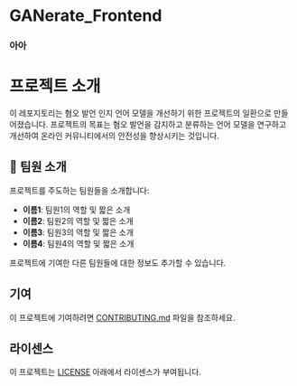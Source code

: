 # GANerate_Frontend

### 아아

# 프로젝트 소개

이 레포지토리는 혐오 발언 인지 언어 모델을 개선하기 위한 프로젝트의 일환으로 만들어졌습니다. 프로젝트의 목표는 혐오 발언을 감지하고 분류하는 언어 모델을 연구하고 개선하여 온라인 커뮤니티에서의 안전성을 향상시키는 것입니다.

## 👋 팀원 소개

프로젝트를 주도하는 팀원들을 소개합니다:

- **이름1**: 팀원1의 역할 및 짧은 소개
- **이름2**: 팀원2의 역할 및 짧은 소개
- **이름3**: 팀원3의 역할 및 짧은 소개
- **이름4**: 팀원4의 역할 및 짧은 소개

프로젝트에 기여한 다른 팀원들에 대한 정보도 추가할 수 있습니다.

## 기여

이 프로젝트에 기여하려면 [CONTRIBUTING.md](CONTRIBUTING.md) 파일을 참조하세요.

## 라이센스

이 프로젝트는 [LICENSE](LICENSE) 아래에서 라이센스가 부여됩니다.

